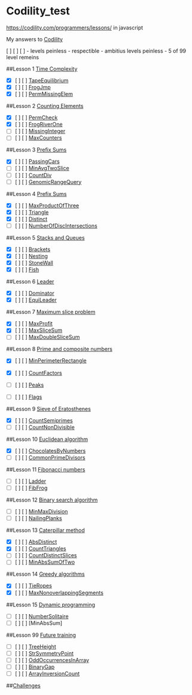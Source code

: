 Codility_test
=============
https://codility.com/programmers/lessons/ in javascript

My answers to [Codility](https://codility.com/programmers/lessons/)

[ ] [ ] [ ] - levels peinless - respectible - ambitius
levels peinless - 5 of 99 level remeins

##Lesson 1 [Time Complexity](https://codility.com/programmers/lessons/1)
- [x] [ ] [ ] [TapeEquilibrium](https://github.com/senei/codility_test/blob/master/Lesson%201%20-%20Time%20Complexity/TapeEquilibrium.htm)
- [x] [ ] [ ] [FrogJmp](https://github.com/senei/codility_test/blob/master/Lesson%201%20-%20Time%20Complexity/FrogJmp.htm)
- [x] [ ] [ ] [PermMissingElem](https://github.com/senei/codility_test/blob/master/Lesson%201%20-%20Time%20Complexity/PermMissingElem.htm)

##Lesson 2 [Counting Elements](https://codility.com/programmers/lessons/2)
- [x] [ ] [ ] [PermCheck](https://github.com/senei/codility_test/blob/master/Lesson%202%20-%20Counting%20Elements/PermCheck.htm)
- [x] [ ] [ ] [FrogRiverOne](https://github.com/senei/codility_test/blob/master/Lesson%202%20-%20Counting%20Elements/FrogRiverOne.htm)
- [ ] [ ] [ ] [MissingInteger](https://github.com/senei/codility_test/blob/master/Lesson%202%20-%20Counting%20Elements/)
- [ ] [ ] [ ] [MaxCounters](https://github.com/senei/codility_test/blob/master/Lesson%202%20-%20Counting%20Elements/)

##Lesson 3 [Prefix Sums](https://codility.com/programmers/lessons/3)
- [x] [ ] [ ] [PassingCars](https://github.com/senei/codility_test/blob/master/Lesson%203%20-%20Prefix%20Sums/PassingCars.htm)
- [ ] [ ] [ ] [MinAvgTwoSlice](https://github.com/senei/codility_test/blob/master/Lesson%203%20-%20Prefix%20Sums/)
- [ ] [ ] [ ] [CountDiv](https://github.com/senei/codility_test/blob/master/Lesson%203%20-%20Prefix%20Sums/)
- [ ] [ ] [ ] [GenomicRangeQuery](https://github.com/senei/codility_test/blob/master/Lesson%203%20-%20Prefix%20Sums/)

##Lesson 4 [Prefix Sums](https://codility.com/programmers/lessons/4)
- [x] [ ] [ ] [MaxProductOfThree](https://github.com/senei/codility_test/blob/master/Lesson%204%20-%20Sorting/MaxProductOfThree.htm)
- [x] [ ] [ ] [Triangle](https://github.com/senei/codility_test/blob/master/Lesson%204%20-%20Sorting/Triangle.htm)
- [x] [ ] [ ] [Distinct](https://github.com/senei/codility_test/blob/master/Lesson%204%20-%20Sorting/Distinct.htm)
- [ ] [ ] [ ] [NumberOfDiscIntersections](https://github.com/senei/codility_test/blob/master/Lesson%204%20-%20Sorting/)

##Lesson 5 [Stacks and Queues](https://codility.com/programmers/lessons/5)
- [x] [ ] [ ] [Brackets](https://github.com/senei/codility_test/blob/master/Lesson%205%20-%20Stacks%20and%20Queues/Brackets.htm)
- [x] [ ] [ ] [Nesting](https://github.com/senei/codility_test/blob/master/Lesson%205%20-%20Stacks%20and%20Queues/Nesting.htm)
- [x] [ ] [ ] [StoneWall](https://github.com/senei/codility_test/blob/master/Lesson%205%20-%20Stacks%20and%20Queues/StoneWall.htm)
- [x] [ ] [ ] [Fish](https://github.com/senei/codility_test/blob/master/Lesson%205%20-%20Stacks%20and%20Queues/Fish.htm)

##Lesson 6 [Leader](https://codility.com/programmers/lessons/6)
- [x] [ ] [ ] [Dominator](https://github.com/senei/codility_test/blob/master/Lesson%206%20-%20Leader/Dominator.htm)
- [x] [ ] [ ] [EquiLeader](https://github.com/senei/codility_test/blob/master/Lesson%206%20-%20Leader/EquiLeader.htm)

##Lesson 7 [Maximum slice problem](https://codility.com/programmers/lessons/7)
- [x] [ ] [ ] [MaxProfit](https://github.com/senei/codility_test/blob/master/Lesson%207%20-%20Maximum%20slice%20problem/MaxProfit.htm)
- [x] [ ] [ ] [MaxSliceSum](https://github.com/senei/codility_test/blob/master/Lesson%207%20-%20Maximum%20slice%20problem/MaxSliceSum.htm)
- [ ] [ ] [ ] [MaxDoubleSliceSum](https://github.com/senei/codility_test/blob/master/Lesson%207%20-%20Maximum%20slice%20problem/)

##Lesson 8 [Prime and composite numbers](https://codility.com/programmers/lessons/8)
- [x] [ ] [ ] [MinPerimeterRectangle](https://github.com/senei/codility_test/blob/master/Lesson%208%20-%20Prime%20and%20composite%20numbers/MinPerimeterRectangle.htm)
- [x] [ ] [ ] [CountFactors](https://github.com/senei/codility_test/blob/master/Lesson%208%20-%20Prime%20and%20composite%20numbers/CountFactors.htm)
- [ ] [ ] [ ] [Peaks](https://github.com/senei/codility_test/blob/master/Lesson%208%20-%20Prime%20and%20composite%20numbers//)
- [ ] [ ] [ ] [Flags](https://github.com/senei/codility_test/blob/master/Lesson%208%20-%20Prime%20and%20composite%20numbers//)


##Lesson 9 [Sieve of Eratosthenes](https://codility.com/programmers/lessons/9)
- [x] [ ] [ ] [CountSemiprimes](https://github.com/senei/codility_test/blob/master/Lesson%209%20-%20Sieve%20of%20Eratosthenes/CountSemiprimes.htm)
- [ ] [ ] [ ] [CountNonDivisible](https://github.com/senei/codility_test/blob/master/Lesson%209%20-%20Sieve%20of%20Eratosthenes/)

##Lesson 10 [Euclidean algorithm](https://codility.com/programmers/lessons/10)
- [x] [ ] [ ] [ChocolatesByNumbers](https://github.com/senei/codility_test/blob/master/Lesson%2010%20-%20Euclidean%20algorithm/ChocolatesByNumbers.htm)
- [ ] [ ] [ ] [CommonPrimeDivisors](https://github.com/senei/codility_test/blob/master/Lesson%2010%20-%20Euclidean%20algorithm/)

##Lesson 11 [Fibonacci numbers](https://codility.com/programmers/lessons/11)
- [ ] [ ] [ ] [Ladder]()
- [ ] [ ] [ ] [FibFrog]()

##Lesson 12 [Binary search algorithm](https://codility.com/programmers/lessons/12)
- [ ] [ ] [ ] [MinMaxDivision]()
- [ ] [ ] [ ] [NailingPlanks]()

##Lesson 13 [Caterpillar method](https://codility.com/programmers/lessons/13)
- [x] [ ] [ ] [AbsDistinct](https://github.com/senei/codility_test/blob/master/Lesson%2013%20-%20Caterpillar%20method/AbsDistinct.htm)
- [x] [ ] [ ] [CountTriangles](https://github.com/senei/codility_test/blob/master/Lesson%2013%20-%20Caterpillar%20method/CountDistinctSlices.htm)
- [ ] [ ] [ ] [CountDistinctSlices](https://github.com/senei/codility_test/blob/master/Lesson%2013%20-%20Caterpillar%20method/)
- [ ] [ ] [ ] [MinAbsSumOfTwo](https://github.com/senei/codility_test/blob/master/Lesson%2013%20-%20Caterpillar%20method/)

##Lesson 14 [Greedy algorithms](https://codility.com/programmers/lessons/14)
- [x] [ ] [ ] [TieRopes](https://github.com/senei/codility_test/blob/master/Lesson%2014%20-%20Greedy%20algorithms/TieRopes.htm)
- [x] [ ] [ ] [MaxNonoverlappingSegments](https://github.com/senei/codility_test/blob/master/Lesson%2014%20-%20Greedy%20algorithms/MaxNonoverlappingSegments.htm)

##Lesson 15 [Dynamic programming](https://codility.com/programmers/lessons/15)
- [ ] [ ] [ ] [NumberSolitaire]()
- [ ] [ ] [ ] [MinAbsSum]

##Lesson 99 [Future training](https://codility.com/programmers/lessons/99)
- [ ] [ ] [ ] [TreeHeight]()
- [ ] [ ] [ ] [StrSymmetryPoint]()
- [ ] [ ] [ ] [OddOccurrencesInArray]()
- [ ] [ ] [ ] [BinaryGap]()
- [ ] [ ] [ ] [ArrayInversionCount]()

##[Challenges](https://codility.com/programmers/challenges/)

